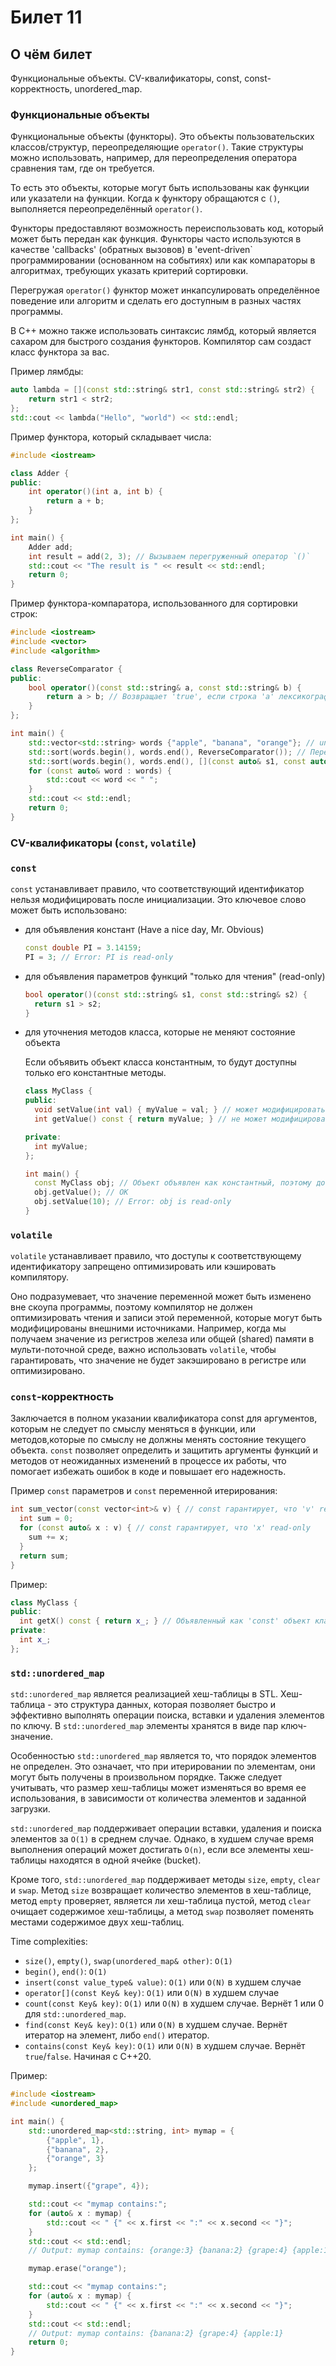 # Билет 11
## О чём билет
Функциональные объекты. CV-квалификаторы, const, const-корректность, unordered_map.

### Функциональные объекты
Функциональные объекты (функторы). Это объекты пользовательских классов/структур, переопределяющие `operator()`. 
Такие структуры можно использовать, например, для переопределения оператора сравнения там, где он требуется.

То есть это объекты, которые могут быть использованы как функции или указатели на функции. 
Когда к функтору обращаются с `()`, выполняется переопределённый `operator()`.

Функторы предоставляют возможность переиспользовать код, который может быть передан как функция. Функторы
часто используются в качестве 'callbacks' (обратных вызовов) в 'event-driven` программировании (основанном на событиях)
или как компараторы в алгоритмах, требующих указать критерий сортировки.

Перегружая `operator()` функтор может инкапсулировать определённое поведение или алгоритм и сделать его доступным в разных
частях программы.

В C++ можно также использовать синтаксис лямбд, который является сахаром для быстрого создания функторов. Компилятор сам создаст
класс функтора за вас.

Пример лямбды:
```cpp
auto lambda = [](const std::string& str1, const std::string& str2) {
    return str1 < str2;
};
std::cout << lambda("Hello", "world") << std::endl;
```

Пример функтора, который складывает числа:
```cpp
#include <iostream>

class Adder {
public:
    int operator()(int a, int b) {
        return a + b;
    }
};

int main() {
    Adder add;
    int result = add(2, 3); // Вызываем перегруженный оператор `()`
    std::cout << "The result is " << result << std::endl;
    return 0;
}
```
Пример функтора-компаратора, использованного для сортировки строк:
```cpp
#include <iostream>
#include <vector>
#include <algorithm>

class ReverseComparator {
public:
    bool operator()(const std::string& a, const std::string& b) {
        return a > b; // Возвращает 'true', если строка 'a' лексикографически больше 'b'
    }
};

int main() {
    std::vector<std::string> words {"apple", "banana", "orange"}; // uniform initialization (list initialization/brace initialization)
    std::sort(words.begin(), words.end(), ReverseComparator()); // Передаём объект-компаратор (функтор)
    std::sort(words.begin(), words.end(), [](const auto& s1, const auto& s2) { return s1 > s2; }); // Пример с лямбдой
    for (const auto& word : words) {
        std::cout << word << " ";
    }
    std::cout << std::endl;
    return 0;
}
```


### CV-квалификаторы (`const`, `volatile`)
### `const` 
`const` устанавливает правило, что соответствующий идентификатор нельзя модифицировать после инициализации.
Это ключевое слово может быть использовано:
- для объявления констант (Have a nice day, Mr. Obvious)
  ```cpp
  const double PI = 3.14159;
  PI = 3; // Error: PI is read-only
  ```
- для объявления параметров функций "только для чтения" (read-only)
  ```cpp
  bool operator()(const std::string& s1, const std::string& s2) {
    return s1 > s2;
  }
  ```
- для уточнения методов класса, которые не меняют состояние объекта

  Если объявить объект класса константным, то будут доступны только его константные методы.
  ```cpp
  class MyClass {
  public:
    void setValue(int val) { myValue = val; } // может модифицировать состояние объекта
    int getValue() const { return myValue; } // не может модифицировать состояние объекта

  private:
    int myValue;
  };

  int main() {
    const MyClass obj; // Объект объявлен как константный, поэтому доступны только 'const'-помеченные методы
    obj.getValue(); // OK
    obj.setValue(10); // Error: obj is read-only
  }
  ```

### `volatile`
`volatile` устанавливает правило, что доступы к соответствующему идентификатору запрещено оптимизировать или кэшировать компилятору.

Оно подразумевает, что значение переменной может быть изменено вне скоупа программы, поэтому компилятор не должен оптимизировать
чтения и записи этой переменной, которые могут быть модифицированы внешними источниками.
Например, когда мы получаем значение из регистров железа или общей (shared) памяти в мульти-поточной среде, важно
использовать `volatile`, чтобы гарантировать, что значение не будет закэшировано в регистре или оптимизировано.

### `const`-корректность
Заключается в полном указании квалификатора const для аргументов, которым не следует по смыслу меняться в функции, 
или методов,которые по смыслу не должны менять состояние текущего объекта. `const` позволяет определить и защитить аргументы функций и методов от неожиданных изменений в процессе их работы, что помогает избежать ошибок в коде и повышает его надежность.

Пример `const` параметров и `const` переменной итерирования:
```cpp
int sum_vector(const vector<int>& v) { // const гарантирует, что 'v' read-only
  int sum = 0;
  for (const auto& x : v) { // const гарантирует, что 'x' read-only
    sum += x;
  }
  return sum;
}
```
Пример:
```cpp
class MyClass {
public:
  int getX() const { return x_; } // Объявленный как 'const' объект класса MyClass будет позволять вызвать 'getX()'
private:
  int x_;
};
```

### `std::unordered_map`
`std::unordered_map` является реализацией хеш-таблицы в STL. Хеш-таблица - это структура данных, которая позволяет быстро и эффективно выполнять операции поиска, вставки и удаления элементов по ключу. В `std::unordered_map` элементы хранятся в виде пар ключ-значение.

Особенностью `std::unordered_map` является то, что порядок элементов не определен. Это означает, что при итерировании по элементам, они могут быть получены в произвольном порядке. Также следует учитывать, что размер хеш-таблицы может изменяться во время ее использования, в зависимости от количества элементов и заданной загрузки.

`std::unordered_map` поддерживает операции вставки, удаления и поиска элементов за `O(1)` в среднем случае. Однако, в худшем случае время выполнения операций может достигать `O(n)`, если все элементы хеш-таблицы находятся в одной ячейке (bucket).

Кроме того, `std::unordered_map` поддерживает методы `size`, `empty`, `clear` и `swap`. Метод `size` возвращает количество элементов в хеш-таблице, метод `empty` проверяет, является ли хеш-таблица пустой, метод `clear` очищает содержимое хеш-таблицы, а метод `swap` позволяет поменять местами содержимое двух хеш-таблиц.

Time complexities:
- `size()`, `empty()`, `swap(unordered_map& other)`: `O(1)`
- `begin()`, `end()`: `O(1)`
- `insert(const value_type& value)`: `O(1)` или `O(N)` в худшем случае
- `operator[](const Key& key)`: `O(1)` или `O(N)` в худшем случае
- `count(const Key& key)`: `O(1)` или `O(N)` в худшем случае. Вернёт 1 или 0 для `std::unordered_map`.
- `find(const Key& key)`: `O(1)` или `O(N)` в худшем случае. Вернёт итератор на элемент, либо `end()` итератор.
- `contains(const Key& key)`: `O(1)` или `O(N)` в худшем случае. Вернёт `true`/`false`. Начиная с C++20.

Пример:
```cpp
#include <iostream>
#include <unordered_map>

int main() {
    std::unordered_map<std::string, int> mymap = {
        {"apple", 1},
        {"banana", 2},
        {"orange", 3}
    };

    mymap.insert({"grape", 4});

    std::cout << "mymap contains:";
    for (auto& x : mymap) {
        std::cout << " {" << x.first << ":" << x.second << "}";
    }
    std::cout << std::endl;
    // Output: mymap contains: {orange:3} {banana:2} {grape:4} {apple:1}

    mymap.erase("orange");

    std::cout << "mymap contains:";
    for (auto& x : mymap) {
        std::cout << " {" << x.first << ":" << x.second << "}";
    }
    std::cout << std::endl;
    // Output: mymap contains: {banana:2} {grape:4} {apple:1}
    return 0;
}
```
